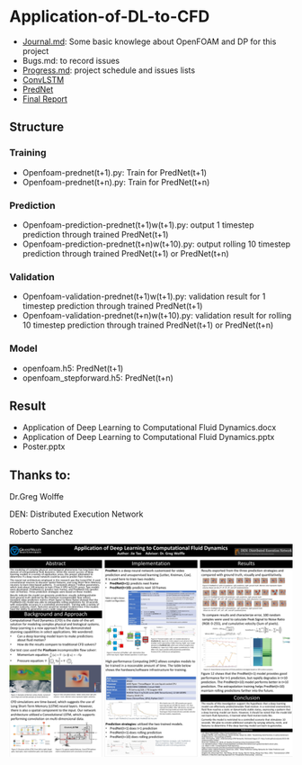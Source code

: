 # Application-of-DL-to-CFD
* [Journal.md](https://github.com/neoaksa/Application-of-DL-to-CFD/blob/master/Journal.md): Some basic knowlege about OpenFOAM and DP for this project
* Bugs.md: to record issues
* [Progress.md](https://github.com/neoaksa/Application-of-DL-to-CFD/blob/master/Progress.md): project schedule and issues lists
* [ConvLSTM](https://www.jie-tao.com/convolutional-lstm/)
* [PredNet](https://coxlab.github.io/prednet/)
* [Final Report](https://github.com/neoaksa/Application-of-DL-to-CFD/blob/master/Application%20of%20Deep%20Learning%20to%20Computational%20Fluid%20Dynamics.pptx)

## Structure
### Training
* Openfoam-prednet(t+1).py: Train for PredNet(t+1)
* Openfoam-prednet(t+n).py: Train for PredNet(t+n)

### Prediction
* Openfoam-prediction-prednet(t+1)w(t+1).py: output 1 timestep prediction through trained PredNet(t+1)
* Openfoam-prediction-prednet(t+n)w(t+10).py: output rolling 10 timestep prediction through trained PredNet(t+1) or PredNet(t+n)

### Validation
* Openfoam-validation-prednet(t+1)w(t+1).py: validation result for 1 timestep prediction through trained PredNet(t+1)
* Openfoam-validation-prednet(t+n)w(t+10).py: validation result for rolling 10 timestep prediction through trained PredNet(t+1) or PredNet(t+n)

### Model
* openfoam.h5: PredNet(t+1) 
* openfoam_stepforward.h5: PredNet(t+n)

## Result
* Application of Deep Learning to Computational Fluid Dynamics.docx
* Application of Deep Learning to Computational Fluid Dynamics.pptx
* Poster.pptx

## Thanks to:
Dr.Greg Wolffe

DEN: Distributed Execution Network

Roberto Sanchez

![poster](/Poster.jpg)
